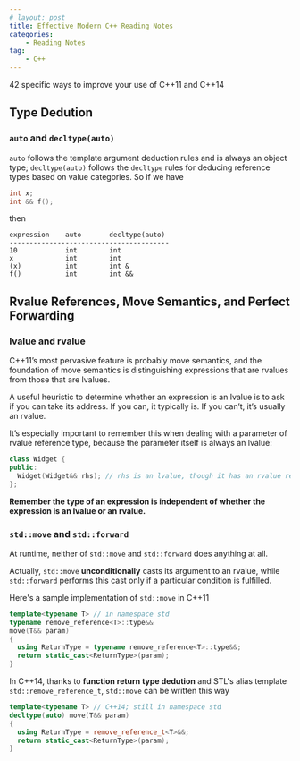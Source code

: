 ```yaml
---
# layout: post
title: Effective Modern C++ Reading Notes
categories: 
    - Reading Notes
tag:
    - C++
---
```


42 specific ways to improve your use of C++11 and C++14

## Type Dedution

### `auto` and `decltype(auto)`

`auto` follows the template argument deduction rules and is always an object type; `decltype(auto)` follows the `decltype` rules for deducing reference types based on value categories. So if we have

```c++
int x;
int && f();
```

then

    expression    auto       decltype(auto)
    ----------------------------------------
    10            int        int
    x             int        int
    (x)           int        int &
    f()           int        int &&


## Rvalue References, Move Semantics, and Perfect Forwarding

### lvalue and rvalue

C++11’s most pervasive feature is probably move semantics, and the foundation of move semantics is distinguishing expressions that are rvalues from those that are lvalues.

A useful heuristic to determine whether an expression is an lvalue is to ask if you can take its address. If you can, it typically is. If you can’t, it’s usually an rvalue. 

It’s especially important to remember this when dealing with a parameter of rvalue reference type, because the parameter itself is always an lvalue:

```c++
class Widget {
public:
  Widget(Widget&& rhs); // rhs is an lvalue, though it has an rvalue reference type 
};
```
**Remember the type of an expression is independent of whether the expression is an lvalue or an rvalue.**

### `std::move` and `std::forward`

At runtime, neither of `std::move` and `std::forward` does anything at all.

Actually, `std::move` **unconditionally** casts its argument to an rvalue, while `std::forward` performs this cast only if a particular condition is fulfilled.

Here's a sample implementation of `std::move` in C++11

```c++
template<typename T> // in namespace std
typename remove_reference<T>::type&&
move(T&& param)
{
  using ReturnType = typename remove_reference<T>::type&&;
  return static_cast<ReturnType>(param);
}
```

In C++14, thanks to **function return type dedution** and STL's alias template `std::remove_reference_t`, `std::move` can be written this way

```c++
template<typename T> // C++14; still in namespace std
decltype(auto) move(T&& param)
{
  using ReturnType = remove_reference_t<T>&&;
  return static_cast<ReturnType>(param);
}
```
 